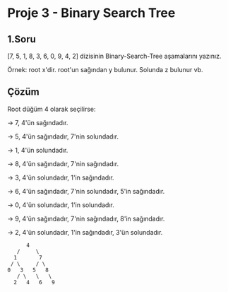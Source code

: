 # Proje 3 - Binary Search Tree

## 1.Soru
[7, 5, 1, 8, 3, 6, 0, 9, 4, 2] dizisinin Binary-Search-Tree aşamalarını yazınız.

Örnek: root x'dir. root'un sağından y bulunur. Solunda z bulunur vb.

## Çözüm
Root düğüm 4 olarak seçilirse:

-> 7, 4'ün sağındadır.

-> 5, 4'ün sağındadır, 7'nin solundadır.

-> 1, 4'ün solundadır.

-> 8, 4'ün sağındadır, 7'nin sağındadır.

-> 3, 4'ün solundadır, 1'in sağındadır.

-> 6, 4'ün sağındadır, 7'nin solundadır, 5'in sağındadır.

-> 0, 4'ün solundadır, 1'in solundadır.

-> 9, 4'ün sağındadır, 7'nin sağındadır, 8'in sağındadır.

-> 2, 4'ün solundadır, 1'in sağındadır, 3'ün solundadır.

          4
       /     \
      1       7
     / \     / \
    0   3   5   8
       / \   \   \
      2   4   6   9
